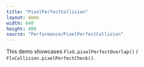 ```yaml
---
title: "PixelPerfectCollision"
layout: demo
width: 640
height: 400
source: "Performance/PixelPerfectCollision"
---
```


This demo showcases `FlxG.pixelPerfectOverlap()` / `FlxCollision.pixelPerfectCheck()`.
